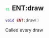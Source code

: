 ## ![client](.gitbook/assets/client.png) ENT:draw


```lua
void ENT:draw()
```

Called every draw




